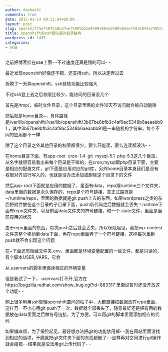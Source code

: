 ```yaml
---
author: dashashi
comments: true
date: 2013-01-14 09:11:04+00:00
layout: post
slug: openshift%e7%94%a8ssh%e7%99%bb%e9%99%86%e5%90%8e%e7%9a%84%e7%9b%ae%e5%bd%95%e7%bb%93%e6%9e%84
title: openshift用ssh登陆后的目录结构
wordpress_id: 1435
categories:
- 网站
---
```


之前把博客挂在sae上面- -不过速度还真是慢的可以- -

最近发现openshift好像还不错，还支持ssh，所以决定弄过去

折腾了一天弄openshift，ssh登陆功能比较强大

不过ssh登上去之后权限比较少，能访问的目录没几个<!-- more -->

首先是/tmp/，临时文件目录，这个目录里面的文件10天不访问就会被自动删除

然后就是home目录~，具体路径是/var/lib/openshift//var/lib/openshift/3b67be8bfb3c4af9ac5348b6aeaabb91 ，其中3b67be8bfb3c4af9ac5348b6aeaabb91是一串随机的字符串，每个不同的应用都不一样

除了这个目录之外其他目录的权限都很少，要么只能读，要么连读都没法- -

在home目录下面，有app-root  cron-1.4  git  mysql-5.1  php-5.3这几个目录，从名字就很容易看出来每个目录是干嘛的，在cron,mysql跟php目录下面，主要是相应的配置文件，git下面是应用对应的git库，另外home目录本身我们是没有权限对齐进行写入的，也就是没办法添加或删除这个目录下的文件

然后app-root下面就是应用的数据了，里面有data，repo跟runtime三个文件夹，data里面的数据是永久保存的，repo是个符号链接，其正式路径是~/runtime/repo，里面的数据就是git push上去的东西，如果wordpress之类的东西把附件放在这个目录的子目录下面，push新代码之后数据就会丢失！runtime下面有repo文件夹，以及前面data文件夹的符号链接，和一个.state文件，里面是当前应用的状态

由于repo里面的东西，每次push之后就会丢失，所以保险起见，我把wp-contest文件夹整个移动到data下面，再在repo里面弄了一个符号链接，这样每次重新push就不会出现这个问题

在~下面还有隐藏文件夹.env，里面都是环境变量配置的一些文件，都是只读的，有个脚本USER_VARS，它会

从.uservars的脚本里面读相应的环境变量

但是我试了一下，.uservars打不开,官方在https://bugzilla.redhat.com/show_bug.cgi?id=883317 里面说暂时还没开放这个功能- -

网上很多利用ssh管理openshift空间的帖子中，大都直接把数据放在repo里面，这样万一不小心用git push了一次，数据就全部丢失了，随意最好还是把有用的数据放在data里面之后做符号链接，为了方便，可以再git的脚本里面添加相应的代码

如果嫌麻烦，为了保险起见，最好想办法把git的功能禁用掉- -我在网站里面没找到相应的选项，干脆就把git文件夹下面的东西都删了- -这样再对空间进行git操作就会报错- -结果就是没法用git上传代码了- -
